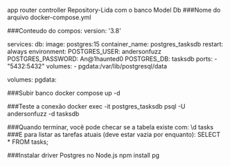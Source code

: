 app
router
controller
Repository-Lida com o banco
Model
Db
###Nome do arquivo docker-compose.yml

###Conteudo do compos:
version: '3.8'

services:
  db:
    image: postgres:15
    container_name: postgres_tasksdb
    restart: always
    environment:
      POSTGRES_USER: andersonfuzz
      POSTGRES_PASSWORD: An@1haunted0
      POSTGRES_DB: tasksdb
    ports:
      - "5432:5432"
    volumes:
      - pgdata:/var/lib/postgresql/data

volumes:
  pgdata:

###Subir banco
docker compose up -d

###Teste a conexão
docker exec -it postgres_tasksdb psql -U andersonfuzz -d tasksdb

###Quando terminar, você pode checar se a tabela existe com:
\d tasks
###E para listar as tarefas atuais (deve estar vazia por enquanto):
SELECT * FROM tasks;

###Instalar driver Postgres no Node.js
npm install pg
